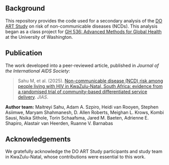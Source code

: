 ## Background

This repository provides the code used for a secondary analysis of the [DO ART Study](https://www.thelancet.com/retrieve/pii/S2214109X20303132) on risk of non-communicable diseases (NCDs). This analysis began as a class project for [GH 536: Advanced Methods for Global Health](https://myplan.uw.edu/course/#/courses/G%20H536) at the University of Washington.  

## Publication

The work developed into a peer-reviewed article, published in *Journal of the International AIDS Society*:

> Sahu M, et al. (2025). [Non-communicable disease (NCD) risk among people living with HIV in KwaZulu-Natal, South Africa: evidence from a randomised trial of community-based differentiated service delivery]([ttps://onlinelibrary-wiley-com.ezp-prod1.hul.harvard.edu/doi/10.1002/jia2.26513). *JIAS*.

**Author team:** Maitreyi Sahu, Adam A. Szpiro, Heidi van Rooyen, Stephen Asiimwe, Maryam Shahmanesh, D. Allen Roberts, Meighan L. Krows, Kombi Sausi, Nsika Sithole, Torin Schaafsma, Jared M. Baeten, Adrienne E. Shapiro, Alastair van Heerden, Ruanne V. Barnabas 

## Acknowledgements
We gratefully acknowledge the DO ART Study participants and study team in KwaZulu-Natal, whose contributions were essential to this work.
